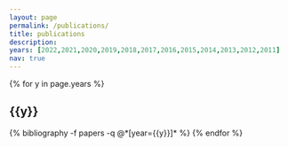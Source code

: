 ```yaml
---
layout: page
permalink: /publications/
title: publications
description: 
years: [2022,2021,2020,2019,2018,2017,2016,2015,2014,2013,2012,2011]
nav: true
---
```


<div class="publications">

{% for y in page.years %}
  <h2 class="year">{{y}}</h2>
  {% bibliography -f papers -q @*[year={{y}}]* %}
{% endfor %}

</div>
